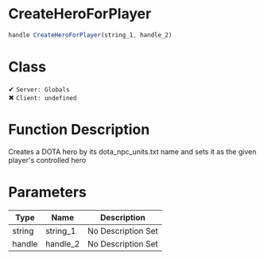 # CreateHeroForPlayer
```js
handle CreateHeroForPlayer(string_1, handle_2)
```
# Class
✔ `Server: Globals`  
✖ `Client: undefined`  

# Function Description
Creates a DOTA hero by its dota_npc_units.txt name and sets it as the given player's controlled hero
# Parameters
Type|Name|Description
--|--|--
string|string_1|No Description Set
handle|handle_2|No Description Set
